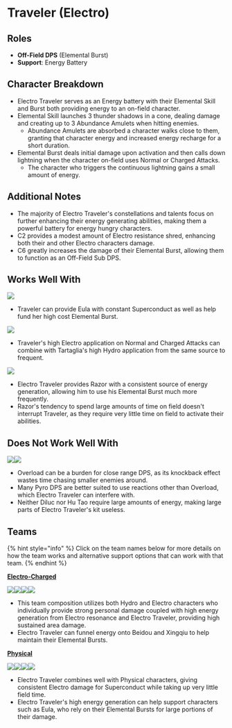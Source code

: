 # Traveler (Electro)

## Roles

* **Off-Field DPS** (Elemental Burst)
* **Support**: Energy Battery

## Character Breakdown

* Electro Traveler serves as an Energy battery with their Elemental Skill and Burst both providing energy to an on-field character.
* Elemental Skill launches 3 thunder shadows in a cone, dealing damage and creating up to 3 Abundance Amulets when hitting enemies.
  * Abundance Amulets are absorbed a character walks close to them, granting that character energy and increased energy recharge for a short duration.
* Elemental Burst deals initial damage upon activation and then calls down lightning when the character on-field uses Normal or Charged Attacks.
  * The character who triggers the continuous lightning gains a small amount of energy.

## Additional Notes

* The majority of Electro Traveler's constellations and talents focus on further enhancing their energy generating abilities, making them a powerful battery for energy hungry characters.
* C2 provides a modest amount of Electro resistance shred, enhancing both their and other Electro characters damage.
* C6 greatly increases the damage of their Elemental Burst, allowing them to function as an Off-Field Sub DPS.

## Works Well With

![](../../.gitbook/assets/UI\_AvatarIcon\_Eula.png)

* Traveler can provide Eula with constant Superconduct as well as help fund her high cost Elemental Burst.

![](../../.gitbook/assets/ui\_avataricon\_tartaglia.png)

* Traveler's high Electro application on Normal and Charged Attacks can combine with Tartaglia's high Hydro application from the same source to frequent.

![](../../.gitbook/assets/UI\_AvatarIcon\_Razor.png)

* Electro Traveler provides Razor with a consistent source of energy generation, allowing him to use his Elemental Burst much more frequently.
* Razor's tendency to spend large amounts of time on field doesn't interrupt Traveler, as they require very little time on field to activate their abilities.

## Does Not Work Well With

![](../../.gitbook/assets/UI\_AvatarIcon\_Hutao.png)![](../../.gitbook/assets/UI\_AvatarIcon\_Diluc.png)

* Overload can be a burden for close range DPS, as its knockback effect wastes time chasing smaller enemies around.
* Many Pyro DPS are better suited to use reactions other than Overload, which Electro Traveler can interfere with.
* Neither Diluc nor Hu Tao require large amounts of energy, making large parts of Electro Traveler's kit useless.

## Teams

{% hint style="info" %}
Click on the team names below for more details on how the team works and alternative support options that can work with that team.
{% endhint %}

****[**Electro-Charged**](../../teams/electro-charged.md)****

![](../../.gitbook/assets/ui\_avataricon\_tartaglia.png)![](../../.gitbook/assets/UI\_AvatarIcon\_Beidou.png)![](../../.gitbook/assets/ui\_avataricon\_aether\_electro.png)![](../../.gitbook/assets/UI\_AvatarIcon\_Xingqiu.png)

* This team composition utilizes both Hydro and Electro characters who individually provide strong personal damage coupled with high energy generation from Electro resonance and Electro Traveler, providing high sustained area damage.
* Electro Traveler can funnel energy onto Beidou and Xingqiu to help maintain their Elemental Bursts.

****[**Physical**](../../teams/physical.md)****

![](../../.gitbook/assets/UI\_AvatarIcon\_Eula.png)![](../../.gitbook/assets/ui\_avataricon\_aether\_electro.png)![](../../.gitbook/assets/UI\_AvatarIcon\_Zhongli.png)![](../../.gitbook/assets/UI\_AvatarIcon\_Diona.png)

* Electro Traveler combines well with Physical characters, giving consistent Electro damage for Superconduct while taking up very little field time.
* Electro Traveler's high energy generation can help support characters such as Eula, who rely on their Elemental Bursts for large portions of their damage.
